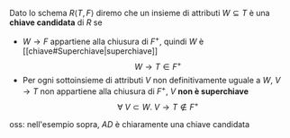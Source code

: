 Dato lo schema $R\langle T, F\rangle$ diremo che un insieme di attributi $W\subseteq T$ è una **chiave candidata** di $R$ se 
- $W\to F$ appartiene alla chiusura di $F^{+}$, quindi $W$ è [[chiave#Superchiave|superchiave]] $$W\to T\in F^{+}$$
- Per ogni sottoinsieme di attributi $V$ non definitivamente uguale a $W$, $V\to T$ non appartiene alla chiusura di $F^{+}$, $V$ **non è superchiave** $$\forall \; V\subset W.\; V\to T \notin F^{+}$$

oss: nell'esempio sopra, $AD$ è chiaramente una chiave candidata
